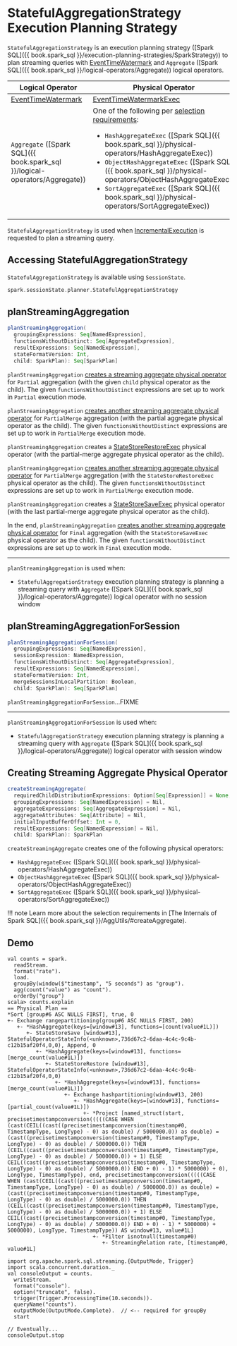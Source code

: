 # StatefulAggregationStrategy Execution Planning Strategy

`StatefulAggregationStrategy` is an execution planning strategy ([Spark SQL]({{ book.spark_sql }}/execution-planning-strategies/SparkStrategy)) to plan streaming queries with [EventTimeWatermark](../logical-operators/EventTimeWatermark.md) and `Aggregate` ([Spark SQL]({{ book.spark_sql }}/logical-operators/Aggregate)) logical operators.

Logical Operator | Physical Operator
-----------------|-------------------
 [EventTimeWatermark](../logical-operators/EventTimeWatermark.md) | [EventTimeWatermarkExec](../physical-operators/EventTimeWatermarkExec.md)
 `Aggregate` ([Spark SQL]({{ book.spark_sql }}/logical-operators/Aggregate)) | One of the following per [selection requirements](#createStreamingAggregate):<ul><li>`HashAggregateExec` ([Spark SQL]({{ book.spark_sql }}/physical-operators/HashAggregateExec))</li><li>`ObjectHashAggregateExec` ([Spark SQL]({{ book.spark_sql }}/physical-operators/ObjectHashAggregateExec))</li><li>`SortAggregateExec` ([Spark SQL]({{ book.spark_sql }}/physical-operators/SortAggregateExec))</li></ul>

`StatefulAggregationStrategy` is used when [IncrementalExecution](../IncrementalExecution.md) is requested to plan a streaming query.

## Accessing StatefulAggregationStrategy

`StatefulAggregationStrategy` is available using `SessionState`.

```scala
spark.sessionState.planner.StatefulAggregationStrategy
```

## <span id="planStreamingAggregation"> planStreamingAggregation

```scala
planStreamingAggregation(
  groupingExpressions: Seq[NamedExpression],
  functionsWithoutDistinct: Seq[AggregateExpression],
  resultExpressions: Seq[NamedExpression],
  stateFormatVersion: Int,
  child: SparkPlan): Seq[SparkPlan]
```

`planStreamingAggregation` [creates a streaming aggregate physical operator](#createStreamingAggregate) for `Partial` aggregation (with the given `child` physical operator as the child). The given `functionsWithoutDistinct` expressions are set up to work in `Partial` execution mode.

`planStreamingAggregation` [creates another streaming aggregate physical operator](#createStreamingAggregate) for `PartialMerge` aggregation (with the partial aggregate physical operator as the child). The given `functionsWithoutDistinct` expressions are set up to work in `PartialMerge` execution mode.

`planStreamingAggregation` creates a [StateStoreRestoreExec](../physical-operators/StateStoreRestoreExec.md) physical operator (with the partial-merge aggregate physical operator as the child).

`planStreamingAggregation` [creates another streaming aggregate physical operator](#createStreamingAggregate) for `PartialMerge` aggregation (with the `StateStoreRestoreExec` physical operator as the child). The given `functionsWithoutDistinct` expressions are set up to work in `PartialMerge` execution mode.

`planStreamingAggregation` creates a [StateStoreSaveExec](../physical-operators/StateStoreSaveExec.md) physical operator (with the last partial-merge aggregate physical operator as the child).

In the end, `planStreamingAggregation` [creates another streaming aggregate physical operator](#createStreamingAggregate) for `Final` aggregation (with the `StateStoreSaveExec` physical operator as the child). The given `functionsWithoutDistinct` expressions are set up to work in `Final` execution mode.

---

`planStreamingAggregation` is used when:

* `StatefulAggregationStrategy` execution planning strategy is planning a streaming query with `Aggregate` ([Spark SQL]({{ book.spark_sql }}/logical-operators/Aggregate)) logical operator with no session window

## <span id="planStreamingAggregationForSession"> planStreamingAggregationForSession

```scala
planStreamingAggregationForSession(
  groupingExpressions: Seq[NamedExpression],
  sessionExpression: NamedExpression,
  functionsWithoutDistinct: Seq[AggregateExpression],
  resultExpressions: Seq[NamedExpression],
  stateFormatVersion: Int,
  mergeSessionsInLocalPartition: Boolean,
  child: SparkPlan): Seq[SparkPlan]
```

`planStreamingAggregationForSession`...FIXME

---

`planStreamingAggregationForSession` is used when:

* `StatefulAggregationStrategy` execution planning strategy is planning a streaming query with `Aggregate` ([Spark SQL]({{ book.spark_sql }}/logical-operators/Aggregate)) logical operator with session window

## <span id="createStreamingAggregate"> Creating Streaming Aggregate Physical Operator

```scala
createStreamingAggregate(
  requiredChildDistributionExpressions: Option[Seq[Expression]] = None,
  groupingExpressions: Seq[NamedExpression] = Nil,
  aggregateExpressions: Seq[AggregateExpression] = Nil,
  aggregateAttributes: Seq[Attribute] = Nil,
  initialInputBufferOffset: Int = 0,
  resultExpressions: Seq[NamedExpression] = Nil,
  child: SparkPlan): SparkPlan
```

`createStreamingAggregate` creates one of the following physical operators:

* `HashAggregateExec` ([Spark SQL]({{ book.spark_sql }}/physical-operators/HashAggregateExec))
* `ObjectHashAggregateExec` ([Spark SQL]({{ book.spark_sql }}/physical-operators/ObjectHashAggregateExec))
* `SortAggregateExec` ([Spark SQL]({{ book.spark_sql }}/physical-operators/SortAggregateExec))

!!! note
    Learn more about the selection requirements in [The Internals of Spark SQL]({{ book.spark_sql }}/AggUtils/#createAggregate).

## Demo

```text
val counts = spark.
  readStream.
  format("rate").
  load.
  groupBy(window($"timestamp", "5 seconds") as "group").
  agg(count("value") as "count").
  orderBy("group")
scala> counts.explain
== Physical Plan ==
*Sort [group#6 ASC NULLS FIRST], true, 0
+- Exchange rangepartitioning(group#6 ASC NULLS FIRST, 200)
   +- *HashAggregate(keys=[window#13], functions=[count(value#1L)])
      +- StateStoreSave [window#13], StatefulOperatorStateInfo(<unknown>,736d67c2-6daa-4c4c-9c4b-c12b15af20f4,0,0), Append, 0
         +- *HashAggregate(keys=[window#13], functions=[merge_count(value#1L)])
            +- StateStoreRestore [window#13], StatefulOperatorStateInfo(<unknown>,736d67c2-6daa-4c4c-9c4b-c12b15af20f4,0,0)
               +- *HashAggregate(keys=[window#13], functions=[merge_count(value#1L)])
                  +- Exchange hashpartitioning(window#13, 200)
                     +- *HashAggregate(keys=[window#13], functions=[partial_count(value#1L)])
                        +- *Project [named_struct(start, precisetimestampconversion(((((CASE WHEN (cast(CEIL((cast((precisetimestampconversion(timestamp#0, TimestampType, LongType) - 0) as double) / 5000000.0)) as double) = (cast((precisetimestampconversion(timestamp#0, TimestampType, LongType) - 0) as double) / 5000000.0)) THEN (CEIL((cast((precisetimestampconversion(timestamp#0, TimestampType, LongType) - 0) as double) / 5000000.0)) + 1) ELSE CEIL((cast((precisetimestampconversion(timestamp#0, TimestampType, LongType) - 0) as double) / 5000000.0)) END + 0) - 1) * 5000000) + 0), LongType, TimestampType), end, precisetimestampconversion(((((CASE WHEN (cast(CEIL((cast((precisetimestampconversion(timestamp#0, TimestampType, LongType) - 0) as double) / 5000000.0)) as double) = (cast((precisetimestampconversion(timestamp#0, TimestampType, LongType) - 0) as double) / 5000000.0)) THEN (CEIL((cast((precisetimestampconversion(timestamp#0, TimestampType, LongType) - 0) as double) / 5000000.0)) + 1) ELSE CEIL((cast((precisetimestampconversion(timestamp#0, TimestampType, LongType) - 0) as double) / 5000000.0)) END + 0) - 1) * 5000000) + 5000000), LongType, TimestampType)) AS window#13, value#1L]
                           +- *Filter isnotnull(timestamp#0)
                              +- StreamingRelation rate, [timestamp#0, value#1L]

import org.apache.spark.sql.streaming.{OutputMode, Trigger}
import scala.concurrent.duration._
val consoleOutput = counts.
  writeStream.
  format("console").
  option("truncate", false).
  trigger(Trigger.ProcessingTime(10.seconds)).
  queryName("counts").
  outputMode(OutputMode.Complete).  // <-- required for groupBy
  start

// Eventually...
consoleOutput.stop
```
